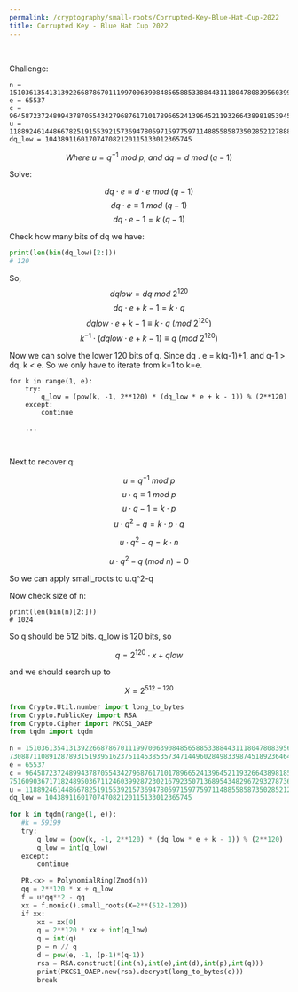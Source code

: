 ```yaml
---
permalink: /cryptography/small-roots/Corrupted-Key-Blue-Hat-Cup-2022
title: Corrupted Key - Blue Hat Cup 2022
---
```


<br>


Challenge:

```
n = 151036135413139226687867011199700639084856588533884431118047808395603993635242690166659649156476428533386350427603713487259266502837260466348398817558768025404903682189934563578605367223796247470920497617904900418615352839562681665973088711089128789315193951623751145385357347144960284983398745189236464272961
e = 65537
c = 96458723724899437870554342796876171017896652413964521193266438981853945238446913579867464909353925601873532290626111170073532116639383463734148270579305067733147411306325252107181823453497914478588342362177625026365513002442585949837516090367171824895036711246039928723021679235071368954348296729327873680822
u = 11889246144866782519155392157369478059715977597114885585873502852127888907191116911762955888968046505980125449346852147369649024143226438553109462231463320
dq_low = 1043891160170747082120115133012365745
```

$$Where\ u = q^{-1}\ mod\ p,\ and\ dq = d\ mod\ (q-1)$$

Solve:

$$dq \cdot e \equiv d \cdot e\ mod\ (q-1)$$
$$dq \cdot e \equiv 1\ mod\ (q-1)$$
$$dq \cdot e - 1 = k\ (q-1)$$

Check how many bits of dq we have:

```python
print(len(bin(dq_low)[2:]))
# 120
```

So, $$dqlow = dq\ mod\ 2^{120} $$
$$dq \cdot e + k - 1 = k \cdot q$$
$$dqlow \cdot e + k - 1 \equiv k \cdot q\ (mod\ 2^{120})$$
$$k^{-1} \cdot  (dqlow \cdot e + k - 1) \equiv q\ (mod\ 2^{120})$$

Now we can solve the lower 120 bits of q. 
Since dq . e = k(q-1)+1, and q-1 > dq, k < e.
So we only have to iterate from k=1 to k=e.

```
for k in range(1, e):
	try:
		q_low = (pow(k, -1, 2**120) * (dq_low * e + k - 1)) % (2**120)
	except:
		continue

	...
```

<br>

Next to recover q:

$$u = q^{-1}\ mod\ p$$$$u \cdot q \equiv 1\ mod\ p$$$$u \cdot q - 1 = k\cdot p$$$$u \cdot q^2 - q = k\cdot p \cdot q$$

$$u \cdot q^2 - q = k\cdot n$$

$$u \cdot q^2 - q\ (mod\ n) = 0$$

So we can apply small_roots to u.q^2-q  

Now check size of n:
```
print(len(bin(n)[2:]))
# 1024
```
So q should be 512 bits. q_low is 120 bits, so 

$$q = 2^{120} \cdot x + qlow$$

and we should search up to 

$$X = 2^{512 - 120}$$



```python
from Crypto.Util.number import long_to_bytes 
from Crypto.PublicKey import RSA  
from Crypto.Cipher import PKCS1_OAEP  
from tqdm import tqdm  
  
n = 1510361354131392266878670111997006390848565885338844311180478083956039936352426901666596491564764285333863504276037134872592665028372604663483988175587680254049036821899345635786053672237962474709204976179049004186153528395626816659  
73088711089128789315193951623751145385357347144960284983398745189236464272961  
e = 65537  
c = 9645872372489943787055434279687617101789665241396452119326643898185394523844691357986746490935392560187353229062611117007353211663938346373414827057930506773314741130632525210718182345349791447858834236217762502636551300244258594983  
7516090367171824895036711246039928723021679235071368954348296729327873680822  
u = 11889246144866782519155392157369478059715977597114885585873502852127888907191116911762955888968046505980125449346852147369649024143226438553109462231463320  
dq_low = 1043891160170747082120115133012365745  
  
for k in tqdm(range(1, e)):  
   #k = 59199  
   try:  
       q_low = (pow(k, -1, 2**120) * (dq_low * e + k - 1)) % (2**120)  
       q_low = int(q_low)  
   except:  
       continue  
  
   PR.<x> = PolynomialRing(Zmod(n))  
   qq = 2**120 * x + q_low  
   f = u*qq**2 - qq  
   xx = f.monic().small_roots(X=2**(512-120))  
   if xx:  
       xx = xx[0]  
       q = 2**120 * xx + int(q_low)  
       q = int(q)  
       p = n // q  
       d = pow(e, -1, (p-1)*(q-1))  
       rsa = RSA.construct((int(n),int(e),int(d),int(p),int(q)))  
       print(PKCS1_OAEP.new(rsa).decrypt(long_to_bytes(c)))  
       break
```
